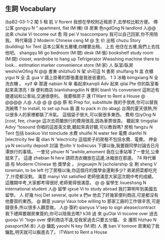 ## 生詞 Vocabulary
(bpB2-03-1-2 闖
5   租                 肌                        V ftorent
我想在學校附近租房子,去學校比較方便。
傅   公寓              gongyu                    N ” apartment, flat (M:棟)
(8   房東           色ngdOng             N landlord
人@@    出來             chulai                    Vi tocome out
愈   陪                   pei                          V toaccompany
我可以自己回家,你不用陪我。
時代華語     2
Moderm Chinese
ceng                           M
@ 生
价 出租
chuzu
Story (building)
for Tent
這本公寓有五層樓,四樓要出租。
上去
他住在五樓,我們上去找他吧。
shangqu                     Mi
go
bedroom (M:間)
desk (M:張)
bookshelf
study room (M:間)
closet, wardrobe
to hang up
Tefrigerator
Wwashing machine
there
to look...
estlmation marker
convenience store (M:家)
人 臥室/臥房 weshi/wOfing           N
@@ 書東               shilzhuG                   N
架               sh可這                      N
書房                 shulfang                      N
盒 衣櫃              yigui                       N
全 圭                   gua                         V
牆上掛著的那張畫是我爸爸畫的。
1 3   冰箱               bimgxiang                N
全 洗衣機 。 xyif
傘 那邊              nabian                     N
傘 看起來kanqili      Adv
起來     qilai         Pte
你的臥室看起來真漂亮 !
掙 便利商店 bianlishangdiin  N
便利              bianli                      Vs
convenient
這附近有捷運站和公車站,交通很便利。
我要租房子  還
ITWant to Rent a House
@
@@@@ 人@ 人@
@ @ @@
蔡                   和                           Prep for, substitute
我的手很疼,你可以替我洗碗嗎 ?
to install, to set up
hua
眉                   還                             to pack in (to abag)
台灣的夏天很熱,所以很多人的家裡都裝了冷氣。
這個袋子很大,可以裝很多東西。
費用            位iyOng                N [cost, fee, charge
這次去荷蘭旅行的費用很高,因為車票很貴。
聽起來         timgqilai                 Advy “tosound
你唱的這首英文歌,聽起來真好聽,可以教我嗎?
房租              fangzu                     N Tent
包括              baokuo                   Vst toinclude
水費                shuifei                        N water fee
電費             dianfei                   N [electricity fee
電                   dian                        N ”electricity
這個房子的房租不包括水費、電費。
押金                  ya                              N security deposlt
討論              色oltn                      V todiscuss
下課以後,我要跟同學討論去日月潭旅行的事情。
一會兒          yihuier                       N ”awhile,amoment
我在公車站等了一會兒,公車就來了。
這邊              zhebian                   N here
請把洗衣機放在這邊,冰箱放在那邊。
74
時代華語             彤
Moderm Chinese
他 獎學金 。 jingxuejm                N [scholarship
全   剩                  sheng                     V toremain, to be left
付了房租以後,你這個月的獎學金還剩多少?
弟弟把菜都吃完了,什麼都沒剩。
滿意               manyi                     Vst satisfied
老師很滿意大家這次期中考的成績。
這殲期中考,大家都考得很好,老師覺得很滿意。
@
@ 留學生 lixueshsng            N international student
人@ 留學             igxue                   Vi to study abroad
我打算明年到美國去留學。
人 好幾             hioj                    Det several, quite a 們w
他去了好幾家便利商店,可是都沒有他要買的東西。
@ 願意             yuanyi                 Vaux tobe willing to
那家工廠的工作很辛苦,可是錢很多,所以很多人願意做。
人@ 簽約             qianyus               V'sep to sign alease/contract
我下禮拜要跟房東簽約,你可以陪我去嗎?
k38
過 來              guOlai                     Vi tocome over
過去              guoqu                    Vi “togo over
便利商店不遠,從我家過去只要五分鐘。
全   護照               htzhao                      N passport(M:本)
人@   鑰匙              yaoshi                     N key (M:把)
人   撒                   ban                          V tomove
房東給了我鑰匙,明天就可以搬進去了。
ITWant to Rent a House
